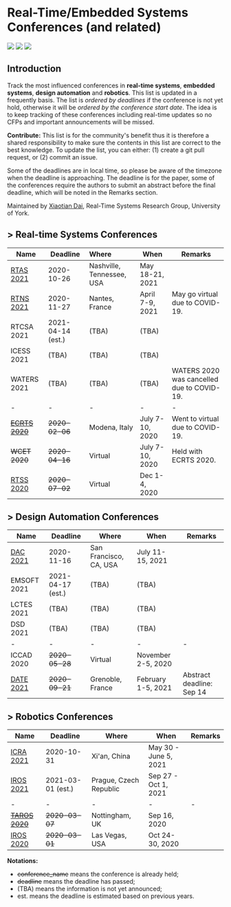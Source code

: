 # Real-Time/Embedded Systems Conferences (and related) 

![](https://badgen.net/github/stars/automaticdai/realtime-embedded-conferences)  ![](https://badgen.net/github/issues/automaticdai/realtime-embedded-conferences)  ![](https://badgen.net/github/contributors/automaticdai/realtime-embedded-conferences)

## Introduction

Track the most influenced conferences in **real-time systems**, **embedded systems**, **design automation** and **robotics**. This list is updated in a frequently basis. The list is *ordered by deadlines* if the conference is not yet hold, otherwise it will be *ordered by the conference start date*. The idea is to keep tracking of these conferences including real-time updates so no CFPs and important announcements will be missed.

**Contribute:** This list is for the community's benefit thus it is therefore a shared responsibility to make sure the contents in this list are correct to the best knowledge. To update the list, you can either: (1) create a git pull request, or (2) commit an issue.

Some of the deadlines are in local time, so please be aware of the timezone when the deadline is approaching. The deadline is for the paper, some of the conferences require the authors to submit an abstract before the final deadline, which will be noted in the Remarks section.

Maintained by [Xiaotian Dai](http://www.xiaotiandai.com), Real-Time Systems Research Group, University of York.

## > Real-time Systems Conferences

| Name                                          | Deadline          | Where                     | When            | Remarks                                    |
| --------------------------------------------- | ----------------- | :------------------------ | --------------- | ------------------------------------------ |
| [RTAS 2021](http://2021.rtas.org/)            | 2020-10-26        | Nashville, Tennessee, USA | May 18-21, 2021 |                                            |
| [RTNS 2021](https://rtns2021.univ-nantes.fr/) | 2020-11-27        | Nantes, France            | April 7-9, 2021 | May go virtual due to COVID-19.            |
| RTCSA 2021                                    | 2021-04-14 (est.) | (TBA)                     | (TBA)           |                                            |
| ICESS 2021                                    | (TBA)             | (TBA)                     | (TBA)           |                                            |
| WATERS 2021                                   | (TBA)             | (TBA)                     | (TBA)           | WATERS 2020 was cancelled due to COVID-19. |
| -                                             | -                 | -                         | -               | -                                          |
| ~~[ECRTS 2020](https://www.ecrts.org/)~~      | ~~2020-02-06~~    | Modena, Italy             | July 7-10, 2020 | Went to virtual due to COVID-19.           |
| ~~WCET 2020~~                                 | ~~2020-04-16~~    | Virtual                   | July 7-10, 2020 | Held with ECRTS 2020.                      |
| [RTSS 2020](http://2020.rtss.org/)            | ~~2020-07-02~~    | Virtual                   | Dec 1-4, 2020   |                                            |

## > Design Automation Conferences

| Name                                               | Deadline          | Where                  | When               | Remarks                   |
| -------------------------------------------------- | ----------------- | ---------------------- | ------------------ | ------------------------- |
| [DAC 2021](https://dac.com/call-for-contributions) | 2020-11-16        | San Francisco, CA, USA | July 11-15, 2021   |                           |
| EMSOFT 2021                                        | 2021-04-17 (est.) | (TBA)                  | (TBA)              |                           |
| LCTES 2021                                         | (TBA)             | (TBA)                  | (TBA)              |                           |
| DSD 2021                                           | (TBA)             | (TBA)                  | (TBA)              |                           |
| -                                                  | -                 | -                      | -                  | -                         |
| ICCAD 2020                                         | ~~2020-05-28~~    | Virtual                | November 2-5, 2020 |                           |
| [DATE 2021](https://www.date-conference.com/)      | ~~2020-09-21~~    | Grenoble, France       | February 1-5, 2021 | Abstract deadline: Sep 14 |

## > Robotics Conferences

| Name                                                         | Deadline          | Where                  | When                  | Remarks |
| ------------------------------------------------------------ | ----------------- | ---------------------- | --------------------- | ------- |
| [ICRA 2021](http://www.icra2021.org/)                        | 2020-10-31        | Xi'an, China           | May 30 - June 5, 2021 |         |
| [IROS 2021](http://www.iros2021.org/)                        | 2021-03-01 (est.) | Prague, Czech Republic | Sep 27 - Oct 1, 2021  |         |
| -                                                            | -                 | -                      | -                     | -       |
| ~~[TAROS 2020](https://www.nottingham.ac.uk/conference/fac-eng/taros/index.aspx)~~ | ~~2020-03-07~~    | Nottingham, UK         | Sep 16, 2020          |         |
| [IROS 2020](https://www.iros2020.org/index.html)             | ~~2020-03-01~~    | Las Vegas, USA         | Oct 24-30, 2020       |         |



**Notations:**

- ~~conference_name~~ means the conference is already held; 
- ~~deadline~~ means the deadline has passed;
- (TBA) means the information is not yet announced;
- est. means the deadline is estimated based on previous years.

